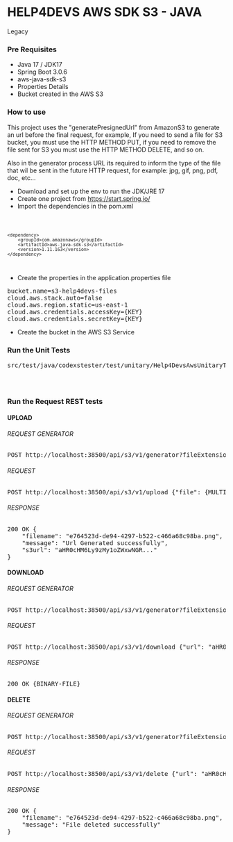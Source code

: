 # HELP4DEVS AWS SDK S3 - JAVA
Legacy

### Pre Requisites

- Java 17 / JDK17
- Spring Boot 3.0.6
- aws-java-sdk-s3
- Properties Details
- Bucket created in the AWS S3

### How to use

This project uses the "generatePresignedUrl" from AmazonS3 to generate an url before the final request, for example, 
If you need to send a file for S3 bucket, you must use the HTTP METHOD PUT, if you need to remove the file sent for S3 
you must use the HTTP METHOD DELETE, and so on.

Also in the generator process URL its required to inform the type of the file that wil be sent in the future 
HTTP request, for example: jpg, gif, png, pdf, doc, etc...

- Download and set up the env to run the JDK/JRE 17
- Create one project from https://start.spring.io/
- Import the dependencies in the pom.xml

<code>

    <dependency>
        <groupId>com.amazonaws</groupId>
        <artifactId>aws-java-sdk-s3</artifactId>
        <version>1.11.163</version>
    </dependency>

</code>

- Create the properties in the application.properties file

<pre>
bucket.name=s3-help4devs-files
cloud.aws.stack.auto=false
cloud.aws.region.static=us-east-1
cloud.aws.credentials.accessKey={KEY}
cloud.aws.credentials.secretKey={KEY}
</pre>

- Create the bucket in the AWS S3 Service

### Run the Unit Tests

<pre>
src/test/java/codexstester/test/unitary/Help4DevsAwsUnitaryTests.java
</pre>

<code>

</code>

### Run the Request REST tests

#### UPLOAD

###### REQUEST GENERATOR

<pre>
POST http://localhost:38500/api/s3/v1/generator?fileExtension=doc&operation=upload&filename=
</pre>

###### REQUEST

<pre>
POST http://localhost:38500/api/s3/v1/upload {"file": {MULTI-PART-FILE}, "url": "aHR0cHM6Ly9zMy1oZWxwNGR..."}
</pre>

###### RESPONSE

<pre>
200 OK {
    "filename": "e764523d-de94-4297-b522-c466a68c98ba.png",
    "message": "Url Generated successfully",
    "s3url": "aHR0cHM6Ly9zMy1oZWxwNGR..."
}
</pre>

#### DOWNLOAD

###### REQUEST GENERATOR

<pre>
POST http://localhost:38500/api/s3/v1/generator?fileExtension=doc&operation=download&filename=e764523d-de94-4297-b522-c466a68c98ba.doc
</pre>

###### REQUEST

<pre>
POST http://localhost:38500/api/s3/v1/download {"url": "aHR0cHM6Ly9zMy1oZWxwNGR..."}
</pre>

###### RESPONSE

<pre>
200 OK {BINARY-FILE}
</pre>

#### DELETE

###### REQUEST GENERATOR

<pre>
POST http://localhost:38500/api/s3/v1/generator?fileExtension=doc&operation=delete&filename=e764523d-de94-4297-b522-c466a68c98ba.doc
</pre>

###### REQUEST

<pre>
POST http://localhost:38500/api/s3/v1/delete {"url": "aHR0cHM6Ly9zMy1oZWxwNGR..."}
</pre>

###### RESPONSE

<pre>
200 OK {
    "filename": "e764523d-de94-4297-b522-c466a68c98ba.png",
    "message": "File deleted successfully"
}
</pre>

